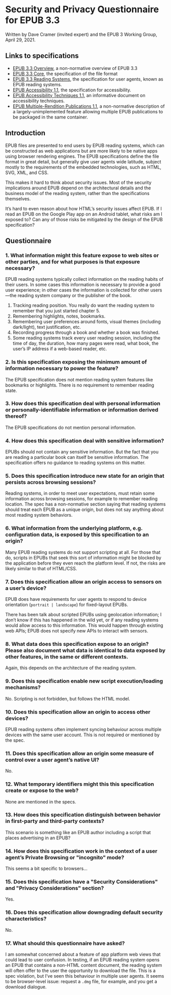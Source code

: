 # Security and Privacy Questionnaire for EPUB 3.3

Written by Dave Cramer (invited expert) and the EPUB 3 Working Group, April 29, 2021.

## Links to specifications

* [EPUB 3.3 Overview](https://w3c.github.io/epub-specs/epub33/overview/), a non-normative overview of EPUB 3.3
* [EPUB 3.3 Core](https://w3c.github.io/epub-specs/epub33/core/), the specification of the file format
* [EPUB 3.3 Reading Systems](https://w3c.github.io/epub-specs/epub33/rs/), the specification for user agents, known as EPUB reading systems. 
* [EPUB Accessibility 1.1](https://w3c.github.io/epub-specs/epub33/a11y/), the specification for accessibility. 
* [EPUB Accessibility Techniques 1.1](https://w3c.github.io/epub-specs/epub33/a11y-tech/), an informative document on accessibility techniques. 
* [EPUB Multiple-Rendition Publications 1.1](https://w3c.github.io/epub-specs/epub33/multi-rend/), a non-normative description of a largely-unimplemented feature allowing multiple EPUB publications to be packaged in the same container. 


## Introduction

EPUB files are presented to end users by EPUB reading systems, which can be constructed as web applications but are more likely to be native apps using browser rendering engines. The EPUB specifications define the file format in great detail, but generally give user agents wide latitude, subject mostly to the requirements of the embedded technologies, such as HTML, SVG, XML, and CSS. 

This makes it hard to think about security issues. Most of the security implications around EPUB depend on the architectural details and the business model of the reading system, rather than the specifications themselves. 

It’s hard to even reason about how HTML’s security issues affect EPUB. If I read an EPUB on the Google Play app on an Android tablet, what risks am I exposed to? Can any of those risks be mitigated by the design of the EPUB specification?

## Questionnaire

### 1. What information might this feature expose to web sites or other parties, and for what purposes is that exposure necessary?

EPUB reading systems typically collect information on the reading habits of their users. In some cases this information is necessary to provide a good user experience; in other cases the information is collected for other users—the reading system company or the publisher of the book. 

1. Tracking reading position. You really do want the reading system to remember that you just started chapter 5. 
2. Remembering highlights, notes, bookmarks. 
3. Remembering user preferences around fonts, visual themes (including dark/light), text justification, etc. 
4. Recording progress through a book and whether a book was finished. 
5. Some reading systems track every user reading session, including the time of day, the duration, how many pages were read, what book, the user’s IP address if a web-based reader, etc. 



### 2. Is this specification exposing the minimum amount of information necessary to power the feature?

The EPUB specification does not mention reading system features like bookmarks or highlights. There is no requirement to remember reading state. 

### 3. How does this specification deal with personal information or personally-identifiable information or information derived thereof?

The EPUB specifications do not mention personal information.

### 4. How does this specification deal with sensitive information?

EPUBs should not contain any sensitive information. But the fact that you are reading a particular book can itself be sensitive information. The specification offers no guidance to reading systems on this matter. 

### 5. Does this specification introduce new state for an origin that persists across browsing sessions?

Reading systems, in order to meet user expectations, must retain some information across browsing sessions, for example to remember reading location. The spec has a non-normative section saying that reading systems should treat each EPUB as a unique origin, but does not say anything about most reading system behaviors.

### 6. What information from the underlying platform, e.g. configuration data, is exposed by this specification to an origin?

Many EPUB reading systems do not support scripting at all. For those that do, scripts in EPUBs that seek this sort of information might be blocked by the application before they even reach the platform level. If not, the risks are likely similar to that of HTML/CSS. 


### 7. Does this specification allow an origin access to sensors on a user’s device?

EPUB does have requirements for user agents to respond to device orientation (`portrait | landscape`) for fixed-layout EPUBs. 

There has been talk about scripted EPUBs using geolocation information; I don’t know if this has happened in the wild yet, or if any reading systems would allow access to this information. This would happen through existing web APIs; EPUB does not specify new APIs to interact with sensors. 

### 8. What data does this specification expose to an origin? Please also document what data is identical to data exposed by other features, in the same or different contexts.

Again, this depends on the architecture of the reading system. 

### 9. Does this specification enable new script execution/loading mechanisms?

No. Scripting is not forbidden, but follows the HTML model.

### 10. Does this specification allow an origin to access other devices?

EPUB reading systems often implement syncing behaviour across multiple devices with the same user account. This is not required or mentioned by the spec. 

### 11. Does this specification allow an origin some measure of control over a user agent’s native UI?

No.

### 12. What temporary identifiers might this this specification create or expose to the web?

None are mentioned in the specs.  

### 13. How does this specification distinguish between behavior in first-party and third-party contexts?

This scenario is something like an EPUB author including a script that places advertising in an EPUB? 

### 14. How does this specification work in the context of a user agent’s Private Browsing or "incognito" mode?

This seems a bit specific to browsers... 


### 15. Does this specification have a "Security Considerations" and "Privacy Considerations" section?

Yes. 

### 16. Does this specification allow downgrading default security characteristics?

No.

### 17. What should this questionnaire have asked?

I am somewhat concerned about a feature of app platform web views that could lead to user confusion. In testing, if an EPUB reading system opens an EPUB that contains a non-HTML content document, the reading system will often offer to the user the opportunity to download the file. This is a spec violation, but I’ve seen this behaviour in multiple user agents. It seems to be browser-level issue: request a `.dmg` file, for example, and you get a download dialogue. 